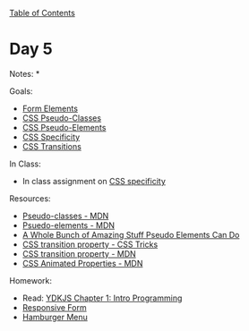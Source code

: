 [Table of Contents](/README.md)

# Day 5

Notes:
*

Goals:
* [Form Elements](/form-elements)
* [CSS Pseudo-Classes](/css-pseudo-classes)
* [CSS Pseudo-Elements](/css-pseudo-elements)
* [CSS Specificity](/css-specificity)
* [CSS Transitions](/css-transitions)

In Class:
* In class assignment on [CSS specificity](https://github.com/TIY-Austin-Front-End-Engineering/css-specificity)

Resources:
* [Pseudo-classes - MDN](https://developer.mozilla.org/en-US/docs/Web/CSS/Pseudo-classes)
* [Psuedo-elements - MDN](https://developer.mozilla.org/en-US/docs/Web/CSS/Pseudo-elements)
* [A Whole Bunch of Amazing Stuff Pseudo Elements Can Do](https://css-tricks.com/pseudo-element-roundup/)
* [CSS transition property - CSS Tricks](https://css-tricks.com/almanac/properties/t/transition/)
* [CSS transition property - MDN](https://developer.mozilla.org/en-US/docs/Web/CSS/transition)
* [CSS Animated Properties - MDN](https://developer.mozilla.org/en-US/docs/Web/CSS/CSS_animated_properties)

Homework:
* Read: [YDKJS Chapter 1: Intro Programming](https://github.com/getify/You-Dont-Know-JS/blob/master/up%20&%20going/ch1.md)
* [Responsive Form](https://github.com/TIY-Austin-Front-End-Engineering/responsive-form)
* [Hamburger Menu](https://github.com/TIY-Austin-Front-End-Engineering/hamburger-menu)